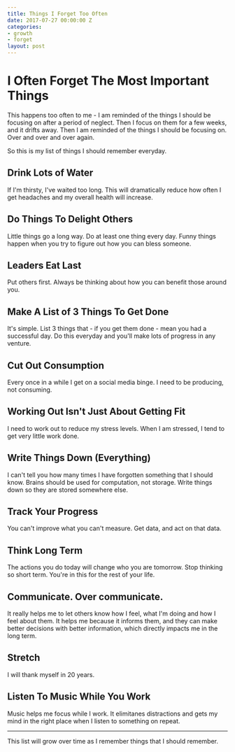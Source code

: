```yaml
---
title: Things I Forget Too Often
date: 2017-07-27 00:00:00 Z
categories:
- growth
- forget
layout: post
---
```


# I Often Forget The Most Important Things

This happens too often to me - I am reminded of the things I should be focusing on after a period of neglect.
Then I focus on them for a few weeks, and it drifts away. Then I am reminded of the things I should be focusing on.
Over and over and over again.

So this is my list of things I should remember everyday.

## Drink Lots of Water

If I'm thirsty, I've waited too long. This will dramatically reduce how often I get headaches and my overall 
health will increase.

## Do Things To Delight Others

Little things go a long way. Do at least one thing every day. Funny things happen when you try to figure out how you
can bless someone.

## Leaders Eat Last

Put others first. Always be thinking about how you can benefit those around you.

## Make A List of 3 Things To Get Done

It's simple. List 3 things that - if you get them done - mean you had a successful day. Do this everyday and you'll 
make lots of progress in any venture.

## Cut Out Consumption

Every once in a while I get on a social media binge. I need to be producing, not consuming.

## Working Out Isn't Just About Getting Fit

I need to work out to reduce my stress levels. When I am stressed, I tend to get very little work done.

## Write Things Down (Everything)

I can't tell you how many times I have forgotten something that I should know. Brains should be used for 
computation, not storage. Write things down so they are stored somewhere else.

## Track Your Progress

You can't improve what you can't measure. Get data, and act on that data.

## Think Long Term

The actions you do today will change who you are tomorrow. Stop thinking so short term. You're in this for the 
rest of your life.

## Communicate. Over communicate.

It really helps me to let others know how I feel, what I'm doing and how I feel about them. It helps me because it
informs them, and they can make better decisions with better information, which directly impacts me in the long term.

## Stretch

I will thank myself in 20 years.

## Listen To Music While You Work

Music helps me focus while I work. It elimitanes distractions and gets my mind in the right place when I listen to something on repeat.

-----

This list will grow over time as I remember things that I should remember.
